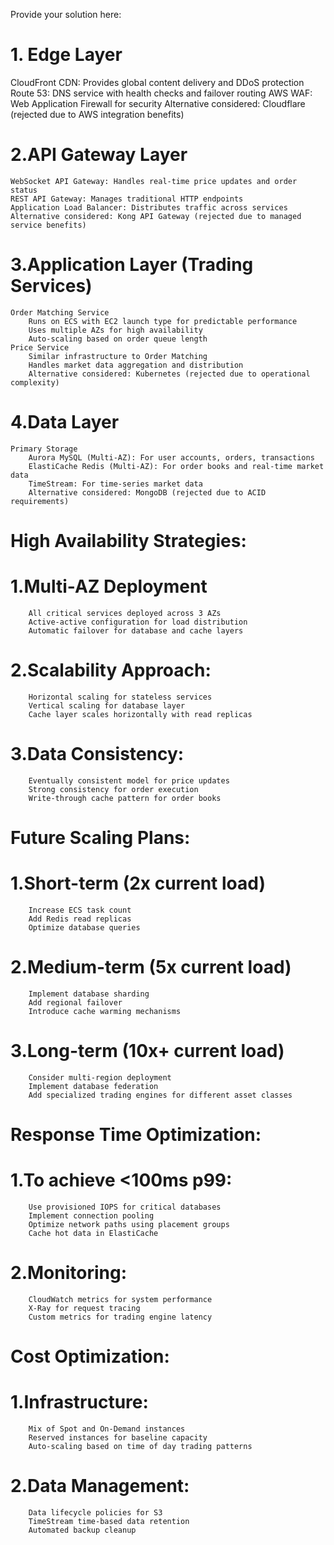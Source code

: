 Provide your solution here:
# 1. Edge Layer
   CloudFront CDN: Provides global content delivery and DDoS protection
   Route 53: DNS service with health checks and failover routing
   AWS WAF: Web Application Firewall for security
   Alternative considered: Cloudflare (rejected due to AWS integration benefits)

# 2.API Gateway Layer
    WebSocket API Gateway: Handles real-time price updates and order status
    REST API Gateway: Manages traditional HTTP endpoints
    Application Load Balancer: Distributes traffic across services
    Alternative considered: Kong API Gateway (rejected due to managed service benefits)

# 3.Application Layer (Trading Services)
    Order Matching Service
        Runs on ECS with EC2 launch type for predictable performance
        Uses multiple AZs for high availability
        Auto-scaling based on order queue length
    Price Service
        Similar infrastructure to Order Matching
        Handles market data aggregation and distribution
        Alternative considered: Kubernetes (rejected due to operational complexity)

# 4.Data Layer
    Primary Storage
        Aurora MySQL (Multi-AZ): For user accounts, orders, transactions
        ElastiCache Redis (Multi-AZ): For order books and real-time market data
        TimeStream: For time-series market data
        Alternative considered: MongoDB (rejected due to ACID requirements)

# High Availability Strategies:
#    1.Multi-AZ Deployment
        All critical services deployed across 3 AZs
        Active-active configuration for load distribution
        Automatic failover for database and cache layers

#   2.Scalability Approach:
        Horizontal scaling for stateless services
        Vertical scaling for database layer
        Cache layer scales horizontally with read replicas

#   3.Data Consistency:
        Eventually consistent model for price updates
        Strong consistency for order execution
        Write-through cache pattern for order books

# Future Scaling Plans:
#   1.Short-term (2x current load)
        Increase ECS task count
        Add Redis read replicas
        Optimize database queries
#   2.Medium-term (5x current load)
        Implement database sharding
        Add regional failover
        Introduce cache warming mechanisms
#   3.Long-term (10x+ current load)
        Consider multi-region deployment
        Implement database federation
        Add specialized trading engines for different asset classes

# Response Time Optimization:
#   1.To achieve <100ms p99:
        Use provisioned IOPS for critical databases
        Implement connection pooling
        Optimize network paths using placement groups
        Cache hot data in ElastiCache


#   2.Monitoring:
        CloudWatch metrics for system performance
        X-Ray for request tracing
        Custom metrics for trading engine latency

# Cost Optimization:
#   1.Infrastructure:
        Mix of Spot and On-Demand instances
        Reserved instances for baseline capacity
        Auto-scaling based on time of day trading patterns
#   2.Data Management:
        Data lifecycle policies for S3
        TimeStream time-based data retention
        Automated backup cleanup
